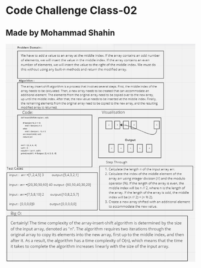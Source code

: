 # Code Challenge Class-02
## Made by Mohammad Shahin


![MarineGEO circle logo](/array-insert-shift/Screenshot%20(8).png)